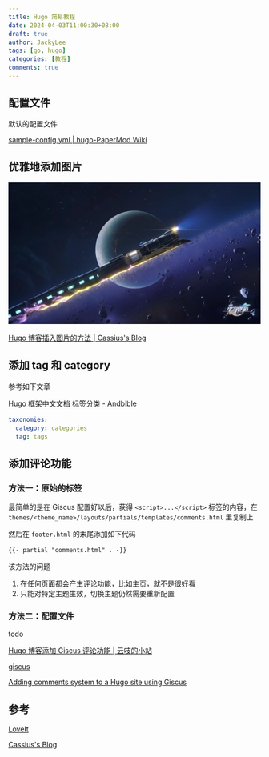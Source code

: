 ```yaml
---
title: Hugo 简易教程
date: 2024-04-03T11:00:30+08:00
draft: true
author: JackyLee
tags: [go, hugo]
categories: [教程]
comments: true
---
```


## 配置文件

默认的配置文件

[sample-config.yml | hugo-PaperMod Wiki](https://github.com/adityatelange/hugo-PaperMod/wiki/Installation#sample-configyml)

## 优雅地添加图片

![崩坏星穹铁道](assets/1200px-star-rail.png)

[Hugo 博客插入图片的方法 | Cassius's Blog](https://www.yuweihung.com/posts/2021/hugo-blog-picture/)

## 添加 tag 和 category

参考如下文章

[Hugo 框架中文文档 标签分类 - Andbible](https://www.andbible.com/post/hugo-content-management-taxonomies/#default-taxonomies)

```yaml
taxonomies:
  category: categories
  tag: tags
```

## 添加评论功能

### 方法一：原始的标签

最简单的是在 Giscus 配置好以后，获得 `<script>...</script>` 标签的内容，在 `themes/<theme_name>/layouts/partials/templates/comments.html` 里复制上

然后在 `footer.html` 的末尾添加如下代码

```html
{{- partial "comments.html" . -}}
```

该方法的问题

1. 在任何页面都会产生评论功能，比如主页，就不是很好看
2. 只能对特定主题生效，切换主题仍然需要重新配置

### 方法二：配置文件

todo

[Hugo 博客添加 Giscus 评论功能 | 云吱的小站](https://haoyep.com/posts/hugo-add-component/)

[giscus](https://giscus.app/zh-CN)

[Adding comments system to a Hugo site using Giscus](https://www.justinjbird.me/blog/2023/adding-comments-to-a-hugo-site-using-giscus/)

## 参考

[LoveIt](https://hugoloveit.com/zh-cn/)

[Cassius's Blog](https://www.yuweihung.com/)
